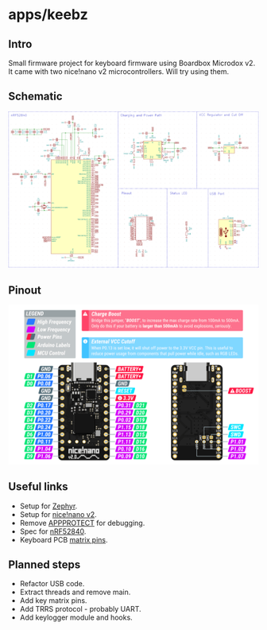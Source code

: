 # apps/keebz

## Intro
Small firmware project for keyboard firmware using Boardbox Microdox v2.
It came with two nice!nano v2 microcontrollers. Will try using them.

## Schematic
![Schematic](https://github.com/dstechenko/apps/blob/main/keebz/docs/nRF52840_schematic.png "Schematic")

## Pinout
![Pinout](https://github.com/dstechenko/apps/blob/main/keebz/docs/nice!nano_v2_pinout.png "Pinout")

## Useful links
- Setup for [Zephyr](https://docs.zephyrproject.org/latest/boards/others/promicro_nrf52840/doc/index.html).
- Setup for [nice!nano v2](https://nicekeyboards.com/nice-nano).
- Remove [APPPROTECT](https://limitedresults.com/2020/06/nrf52-debug-resurrection-approtect-bypass) for debugging.
- Spec for [nRF52840](https://docs-be.nordicsemi.com/bundle/nRF52840_PS_v1.8/raw/resource/enus/nRF52840_PS_v1.8.pdf).
- Keyboard PCB [matrix pins](https://github.com/qmk/qmk_firmware/blob/master/keyboards/boardsource/microdox/v2/keyboard.json).

## Planned steps
- Refactor USB code.
- Extract threads and remove main.
- Add key matrix pins.
- Add TRRS protocol - probably UART.
- Add keylogger module and hooks.